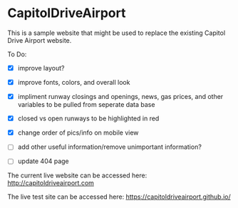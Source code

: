 # CapitolDriveAirport

This is a sample website that might be used to replace the existing Capitol Drive Airport website. 

To Do:
- [x] improve layout?
- [x] improve fonts, colors, and overall look
- [x] impliment runway closings and openings, news, gas prices, and other variables to be pulled from seperate data base
- [x] closed vs open runways to be highlighted in red
- [x] change order of pics/info on mobile view
- [ ] add other useful information/remove unimportant information?
- [ ] update 404 page


The current live website can be accessed here:
http://capitoldriveairport.com

The live test site can be accessed here:
https://capitoldriveairport.github.io/
